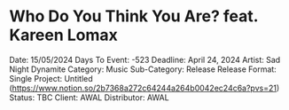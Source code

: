 # Who Do You Think You Are? feat. Kareen Lomax

Date: 15/05/2024
Days To Event: -523
Deadline: April 24, 2024
Artist: Sad Night Dynamite
Category: Music
Sub-Category: Release
Release Format: Single
Project: Untitled (https://www.notion.so/2b7368a272c64244a264b0042ec24c6a?pvs=21)
Status: TBC
Client: AWAL
Distributor: AWAL
